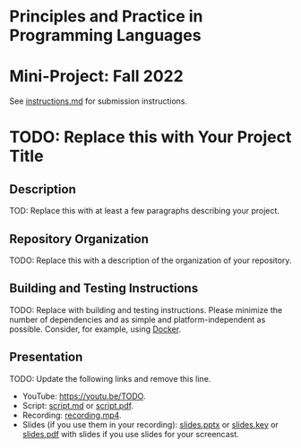 # Principles and Practice in Programming Languages
# Mini-Project: Fall 2022

See [instructions.md](instructions.md) for submission instructions.

# TODO: Replace this with Your Project Title

## Description

TOD: Replace this with at least a few paragraphs describing your project.
## Repository Organization

TODO: Replace this with a description of the organization of your repository.

## Building and Testing Instructions

TODO: Replace with building and testing instructions. Please minimize the number of dependencies and as simple and platform-independent as possible. Consider, for example, using [Docker](https://www.docker.com/).

## Presentation

TODO: Update the following links and remove this line.

- YouTube: https://youtu.be/TODO.
- Script: [script.md](script.md) or [script.pdf](script.pdf).
- Recording: [recording.mp4](recording.mp4).
- Slides (if you use them in your recording): [slides.pptx](slides.pptx) or [slides.key](slides.key) or [slides.pdf](slides.pdf) with slides if you use slides for your screencast.